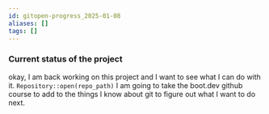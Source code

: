 ```yaml
---
id: gitopen-progress_2025-01-08
aliases: []
tags: []
---
```


### Current status of the project
okay, I am back working on this project and I want to see what I can do with it.
`Repository::open(repo_path)`
I am going to take the boot.dev github course to add to the things I know about git to figure out what I want to do next.  


